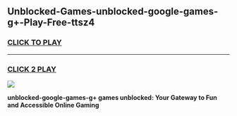 
## Unblocked-Games-unblocked-google-games-g+-Play-Free-ttsz4
<h3>
<a href="https://premium76.site?title=unblocked-google-games-g+&ref=21A">CLICK TO PLAY</a></h3>
<hr>

<h3>
<a href="https://premium76.site?title=unblocked-google-games-g+&ref=21A">CLICK 2 PLAY</a>
  
</h3>

<a href="https://premium76.site?title=unblocked-google-games-g+&ref=21A"><img src="https://clearcache.store/games.png"></a>


**unblocked-google-games-g+ games unblocked: Your Gateway to Fun and Accessible Online Gaming**
